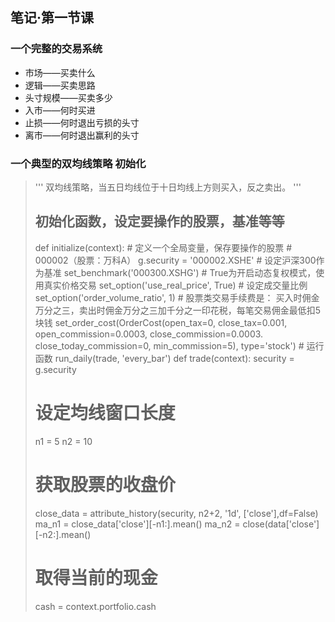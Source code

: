 ## 笔记·第一节课

### 一个完整的交易系统
* 市场——买卖什么
* 逻辑——买卖思路
* 头寸规模——买卖多少
* 入市——何时买进
* 止损——何时退出亏损的头寸
* 离市——何时退出赢利的头寸

### 一个典型的双均线策略 初始化
> '''
> 双均线策略，当五日均线位于十日均线上方则买入，反之卖出。
> '''
>
>
> ## 初始化函数，设定要操作的股票，基准等等
> def initialize(context):
>     # 定义一个全局变量，保存要操作的股票
>     # 000002（股票：万科A）
>     g.security = '000002.XSHE'
>     # 设定沪深300作为基准
>     set_benchmark('000300.XSHG')
>     # True为开启动态复权模式，使用真实价格交易
>     set_option('use_real_price', True)
>     # 设定成交量比例
>     set_option('order_volume_ratio', 1)
>     # 股票类交易手续费是： 买入时佣金万分之三，卖出时佣金万分之三加千分之一印花税，每笔交易佣金最低扣5块钱
>     set_order_cost(OrderCost(open_tax=0, close_tax=0.001, \
>				open_commission=0.0003, close_commission=0.0003.\
>				close_today_commission=0, min_commission=5), type='stock')
>     # 运行函数
>     run_daily(trade, 'every_bar')
> def trade(context):
> 	security = g.security
> 	# 设定均线窗口长度
> 	n1 = 5 
> 	n2 = 10
> 	# 获取股票的收盘价
> 	close_data = attribute_history(security, n2+2, '1d', ['close'],df=False)
>	ma_n1 = close_data['close'][-n1:].mean()
>	ma_n2 = close(data['close'][-n2:].mean()
> 	# 取得当前的现金
> 	cash = context.portfolio.cash
